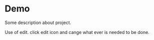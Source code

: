 # Demo

Some description about project.

Use of edit.
  click edit icon and cange what ever is needed to be done.
